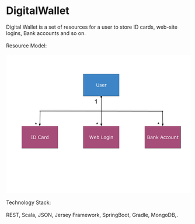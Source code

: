 DigitalWallet
===========================================
Digital Wallet is a set of resources for a user to store ID cards, web-site logins, Bank accounts and so on.<br></br>
Resource Model:<br></br>
![alt tag](https://github.com/goru97/Digital-Wallet/blob/master/Resource_Model.png)

Technology Stack:<br></br>
REST, Scala, JSON, Jersey Framework, SpringBoot, Gradle, MongoDB,.
